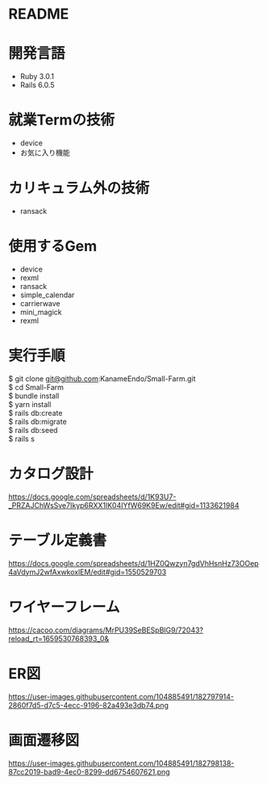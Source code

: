# README

# 開発言語
- Ruby 3.0.1
- Rails 6.0.5

# 就業Termの技術
- device
- お気に入り機能

# カリキュラム外の技術
- ransack

# 使用するGem
- device</br>
- rexml</br>
- ransack</br>
- simple_calendar</br>
- carrierwave</br>
- mini_magick</br>
- rexml</br>

# 実行手順
$ git clone git@github.com:KanameEndo/Small-Farm.git</br>
$ cd Small-Farm</br>
$ bundle install</br>
$ yarn install</br>
$ rails db:create</br>
$ rails db:migrate</br>
$ rails db:seed</br>
$ rails s</br>

# カタログ設計
https://docs.google.com/spreadsheets/d/1K93U7-_PRZAJChWsSve7Ikyp6RXX1lK04IYfW69K9Ew/edit#gid=1133621984

# テーブル定義書
https://docs.google.com/spreadsheets/d/1HZ0Qwzyn7gdVhHsnHz73OOep4aVdymJ2wfAxwkoxlEM/edit#gid=1550529703

# ワイヤーフレーム
https://cacoo.com/diagrams/MrPU39SeBESpBlG9/72043?reload_rt=1659530768393_0&

# ER図
https://user-images.githubusercontent.com/104885491/182797914-2860f7d5-d7c5-4ecc-9196-82a493e3db74.png

# 画面遷移図
https://user-images.githubusercontent.com/104885491/182798138-87cc2019-bad9-4ec0-8299-dd6754607621.png

